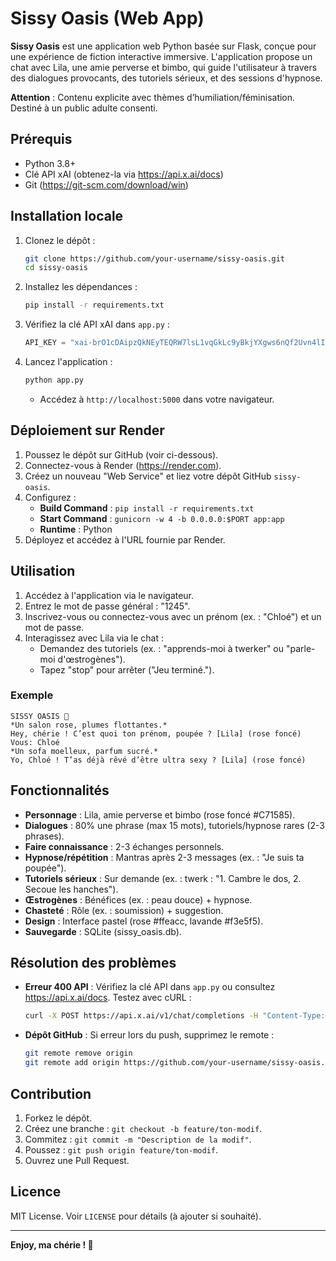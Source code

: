 # Sissy Oasis (Web App)

**Sissy Oasis** est une application web Python basée sur Flask, conçue pour une expérience de fiction interactive immersive. L'application propose un chat avec Lila, une amie perverse et bimbo, qui guide l'utilisateur à travers des dialogues provocants, des tutoriels sérieux, et des sessions d'hypnose.

**Attention** : Contenu explicite avec thèmes d’humiliation/féminisation. Destiné à un public adulte consenti.

## Prérequis

- Python 3.8+
- Clé API xAI (obtenez-la via https://api.x.ai/docs)
- Git (https://git-scm.com/download/win)

## Installation locale

1. Clonez le dépôt :
   ```bash
   git clone https://github.com/your-username/sissy-oasis.git
   cd sissy-oasis
   ```

2. Installez les dépendances :
   ```bash
   pip install -r requirements.txt
   ```

3. Vérifiez la clé API xAI dans `app.py` :
   ```python
   API_KEY = "xai-brO1cDAipzQkNEyTEQRW7lsL1vqGkLc9yBkjYXgws6nQf2Uvn4lICPrapGw70krwXDH1D2zmsJE8jOqW"
   ```

4. Lancez l'application :
   ```bash
   python app.py
   ```
   - Accédez à `http://localhost:5000` dans votre navigateur.

## Déploiement sur Render

1. Poussez le dépôt sur GitHub (voir ci-dessous).
2. Connectez-vous à Render (https://render.com).
3. Créez un nouveau "Web Service" et liez votre dépôt GitHub `sissy-oasis`.
4. Configurez :
   - **Build Command** : `pip install -r requirements.txt`
   - **Start Command** : `gunicorn -w 4 -b 0.0.0.0:$PORT app:app`
   - **Runtime** : Python
5. Déployez et accédez à l'URL fournie par Render.

## Utilisation

1. Accédez à l'application via le navigateur.
2. Entrez le mot de passe général : "1245".
3. Inscrivez-vous ou connectez-vous avec un prénom (ex. : "Chloé") et un mot de passe.
4. Interagissez avec Lila via le chat :
   - Demandez des tutoriels (ex. : "apprends-moi à twerker" ou "parle-moi d'œstrogènes").
   - Tapez "stop" pour arrêter ("Jeu terminé.").

### Exemple

```
SISSY OASIS 💖
*Un salon rose, plumes flottantes.*
Hey, chérie ! C’est quoi ton prénom, poupée ? [Lila] (rose foncé)
Vous: Chloé
*Un sofa moelleux, parfum sucré.*
Yo, Chloé ! T’as déjà rêvé d’être ultra sexy ? [Lila] (rose foncé)
```

## Fonctionnalités

- **Personnage** : Lila, amie perverse et bimbo (rose foncé #C71585).
- **Dialogues** : 80% une phrase (max 15 mots), tutoriels/hypnose rares (2-3 phrases).
- **Faire connaissance** : 2-3 échanges personnels.
- **Hypnose/répétition** : Mantras après 2-3 messages (ex. : "Je suis ta poupée").
- **Tutoriels sérieux** : Sur demande (ex. : twerk : "1. Cambre le dos, 2. Secoue les hanches").
- **Œstrogènes** : Bénéfices (ex. : peau douce) + hypnose.
- **Chasteté** : Rôle (ex. : soumission) + suggestion.
- **Design** : Interface pastel (rose #ffeacc, lavande #f3e5f5).
- **Sauvegarde** : SQLite (sissy_oasis.db).

## Résolution des problèmes

- **Erreur 400 API** : Vérifiez la clé API dans `app.py` ou consultez https://api.x.ai/docs. Testez avec cURL :
  ```bash
  curl -X POST https://api.x.ai/v1/chat/completions -H "Content-Type: application/json" -H "Authorization: Bearer xai-brO1cDAipzQkNEyTEQRW7lsL1vqGkLc9yBkjYXgws6nQf2Uvn4lICPrapGw70krwXDH1D2zmsJE8jOqW" -d '{"model": "grok-3-latest", "messages": [{"role": "user", "content": "Test"}]}'
  ```
- **Dépôt GitHub** : Si erreur lors du push, supprimez le remote :
  ```bash
  git remote remove origin
  git remote add origin https://github.com/your-username/sissy-oasis.git
  ```

## Contribution

1. Forkez le dépôt.
2. Créez une branche : `git checkout -b feature/ton-modif`.
3. Commitez : `git commit -m "Description de la modif"`.
4. Poussez : `git push origin feature/ton-modif`.
5. Ouvrez une Pull Request.

## Licence

MIT License. Voir `LICENSE` pour détails (à ajouter si souhaité).

---

**Enjoy, ma chérie ! 💋**